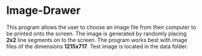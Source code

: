 # Image-Drawer
This program allows the user to choose an image file from their computer to be printed onto the screen. 
The image is generated by randomly placing <strong>2x2</strong> line segments on to the screen. 
The program works best with image files of the dimensions <strong>1215x717</strong>. Test image is located in the data folder.
